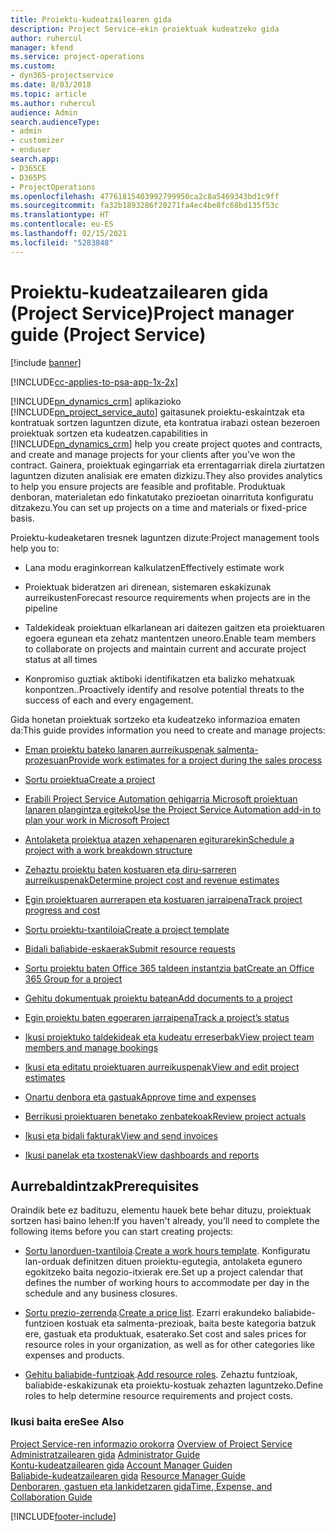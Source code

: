 ```yaml
---
title: Proiektu-kudeatzailearen gida
description: Project Service-ekin proiektuak kudeatzeko gida
author: ruhercul
manager: kfend
ms.service: project-operations
ms.custom:
- dyn365-projectservice
ms.date: 8/03/2018
ms.topic: article
ms.author: ruhercul
audience: Admin
search.audienceType:
- admin
- customizer
- enduser
search.app:
- D365CE
- D365PS
- ProjectOperations
ms.openlocfilehash: 47761815403992799950ca2c8a5469343bd1c9ff
ms.sourcegitcommit: fa32b1893286f20271fa4ec4be8fc68bd135f53c
ms.translationtype: HT
ms.contentlocale: eu-ES
ms.lasthandoff: 02/15/2021
ms.locfileid: "5283848"
---
```

# <a name="project-manager-guide-project-service"></a><span data-ttu-id="0df47-103">Proiektu-kudeatzailearen gida (Project Service)</span><span class="sxs-lookup"><span data-stu-id="0df47-103">Project manager guide (Project Service)</span></span>

[!include [banner](../includes/psa-now-project-operations.md)]

[!INCLUDE[cc-applies-to-psa-app-1x-2x](../includes/cc-applies-to-psa-app-1x-2x.md)]

[!INCLUDE[pn_dynamics_crm](../includes/pn-dynamics-crm.md)] <span data-ttu-id="0df47-104">aplikazioko [!INCLUDE[pn_project_service_auto](../includes/pn-project-service-auto.md)] gaitasunek proiektu-eskaintzak eta kontratuak sortzen laguntzen dizute, eta kontratua irabazi ostean bezeroen proiektuak sortzen eta kudeatzen.</span><span class="sxs-lookup"><span data-stu-id="0df47-104">capabilities in [!INCLUDE[pn_dynamics_crm](../includes/pn-dynamics-crm.md)] help you create project quotes and contracts, and create and manage projects for your clients after you’ve won the contract.</span></span> <span data-ttu-id="0df47-105">Gainera, proiektuak egingarriak eta errentagarriak direla ziurtatzen laguntzen dizuten analisiak ere ematen dizkizu.</span><span class="sxs-lookup"><span data-stu-id="0df47-105">They also provides analytics to help you ensure projects are feasible and profitable.</span></span> <span data-ttu-id="0df47-106">Produktuak denboran, materialetan edo finkatutako prezioetan oinarrituta konfiguratu ditzakezu.</span><span class="sxs-lookup"><span data-stu-id="0df47-106">You can set up projects on a time and materials or fixed-price basis.</span></span>  
  
 <span data-ttu-id="0df47-107">Proiektu-kudeaketaren tresnek laguntzen dizute:</span><span class="sxs-lookup"><span data-stu-id="0df47-107">Project management tools help you to:</span></span>  
  
-   <span data-ttu-id="0df47-108">Lana modu eraginkorrean kalkulatzen</span><span class="sxs-lookup"><span data-stu-id="0df47-108">Effectively estimate work</span></span>  
  
-   <span data-ttu-id="0df47-109">Proiektuak bideratzen ari direnean, sistemaren eskakizunak aurreikusten</span><span class="sxs-lookup"><span data-stu-id="0df47-109">Forecast resource requirements when projects are in the pipeline</span></span>  
  
-   <span data-ttu-id="0df47-110">Taldekideak proiektuan elkarlanean ari daitezen gaitzen eta proiektuaren egoera egunean eta zehatz mantentzen uneoro.</span><span class="sxs-lookup"><span data-stu-id="0df47-110">Enable team members to collaborate on projects and maintain current and accurate project status at all times</span></span>  
  
-   <span data-ttu-id="0df47-111">Konpromiso guztiak aktiboki identifikatzen eta balizko mehatxuak konpontzen..</span><span class="sxs-lookup"><span data-stu-id="0df47-111">Proactively identify and resolve potential threats to the success of each and every engagement.</span></span>  
  
<span data-ttu-id="0df47-112">Gida honetan proiektuak sortzeko eta kudeatzeko informazioa ematen da:</span><span class="sxs-lookup"><span data-stu-id="0df47-112">This guide provides information you need to create and manage projects:</span></span>  
  
-   [<span data-ttu-id="0df47-113">Eman proiektu bateko lanaren aurreikuspenak salmenta-prozesuan</span><span class="sxs-lookup"><span data-stu-id="0df47-113">Provide work estimates for a project during the sales process</span></span>](../psa/provide-estimates-project-during-sales-process.md)  
  
-   [<span data-ttu-id="0df47-114">Sortu proiektua</span><span class="sxs-lookup"><span data-stu-id="0df47-114">Create a project</span></span>](../psa/create-project.md)  
  
-   [<span data-ttu-id="0df47-115">Erabili Project Service Automation gehigarria Microsoft proiektuan lanaren plangintza egiteko</span><span class="sxs-lookup"><span data-stu-id="0df47-115">Use the Project Service Automation add-in to plan your work in Microsoft Project</span></span>](../psa/add-plan-work-microsoft-project.md)  
  
-   [<span data-ttu-id="0df47-116">Antolaketa proiektua atazen xehapenaren egiturarekin</span><span class="sxs-lookup"><span data-stu-id="0df47-116">Schedule a project with a work breakdown structure</span></span>](../psa/schedule-project-work-breakdown-structure.md)  
  
-   [<span data-ttu-id="0df47-117">Zehaztu proiektu baten kostuaren eta diru-sarreren aurreikuspenak</span><span class="sxs-lookup"><span data-stu-id="0df47-117">Determine project cost and revenue estimates</span></span>](../psa/determine-project-cost-revenue-estimates.md)  
  
-   [<span data-ttu-id="0df47-118">Egin proiektuaren aurrerapen eta kostuaren jarraipena</span><span class="sxs-lookup"><span data-stu-id="0df47-118">Track project progress and cost</span></span>](../psa/track-project-progress-cost.md)  
  
-   [<span data-ttu-id="0df47-119">Sortu proiektu-txantiloia</span><span class="sxs-lookup"><span data-stu-id="0df47-119">Create a project template</span></span>](../psa/create-project-template.md)  
  
-   [<span data-ttu-id="0df47-120">Bidali baliabide-eskaerak</span><span class="sxs-lookup"><span data-stu-id="0df47-120">Submit resource requests</span></span>](../psa/submit-resource-requests.md)  
  
-   [<span data-ttu-id="0df47-121">Sortu proiektu baten Office 365 taldeen instantzia bat</span><span class="sxs-lookup"><span data-stu-id="0df47-121">Create an Office 365 Group for a project</span></span>](../psa/create-office-365-group-project.md)  
  
-   [<span data-ttu-id="0df47-122">Gehitu dokumentuak proiektu batean</span><span class="sxs-lookup"><span data-stu-id="0df47-122">Add documents to a project</span></span>](../psa/add-documents-project.md)  
  
-   [<span data-ttu-id="0df47-123">Egin proiektu baten egoeraren jarraipena</span><span class="sxs-lookup"><span data-stu-id="0df47-123">Track a project’s status</span></span>](../psa/track-project-status.md)  
  
-   [<span data-ttu-id="0df47-124">Ikusi proiektuko taldekideak eta kudeatu erreserbak</span><span class="sxs-lookup"><span data-stu-id="0df47-124">View project team members and manage bookings</span></span>](../psa/view-project-team-members-manage-bookings.md)  
  
-   [<span data-ttu-id="0df47-125">Ikusi eta editatu proiektuaren aurreikuspenak</span><span class="sxs-lookup"><span data-stu-id="0df47-125">View and edit project estimates</span></span>](../psa/view-edit-project-estimates.md)  
  
-   [<span data-ttu-id="0df47-126">Onartu denbora eta gastuak</span><span class="sxs-lookup"><span data-stu-id="0df47-126">Approve time and expenses</span></span>](../psa/approve-time-expenses.md)  
  
-   [<span data-ttu-id="0df47-127">Berrikusi proiektuaren benetako zenbatekoak</span><span class="sxs-lookup"><span data-stu-id="0df47-127">Review project actuals</span></span>](../psa/review-project-actuals.md)  
  
-   [<span data-ttu-id="0df47-128">Ikusi eta bidali fakturak</span><span class="sxs-lookup"><span data-stu-id="0df47-128">View and send invoices</span></span>](../psa/view-send-invoices.md)  
  
-   [<span data-ttu-id="0df47-129">Ikusi panelak eta txostenak</span><span class="sxs-lookup"><span data-stu-id="0df47-129">View dashboards and reports</span></span>](../psa/view-dashboards-reports.md)  
  
## <a name="prerequisites"></a><span data-ttu-id="0df47-130">Aurrebaldintzak</span><span class="sxs-lookup"><span data-stu-id="0df47-130">Prerequisites</span></span>  
 <span data-ttu-id="0df47-131">Oraindik bete ez badituzu, elementu hauek bete behar dituzu, proiektuak sortzen hasi baino lehen:</span><span class="sxs-lookup"><span data-stu-id="0df47-131">If you haven't already, you’ll need to complete the following items before you can start creating projects:</span></span>  
  
-   <span data-ttu-id="0df47-132">[Sortu lanorduen-txantiloia](../psa/create-work-hours-template.md).</span><span class="sxs-lookup"><span data-stu-id="0df47-132">[Create a work hours template](../psa/create-work-hours-template.md).</span></span> <span data-ttu-id="0df47-133">Konfiguratu lan-orduak definitzen dituen proiektu-egutegia, antolaketa egunero egokitzeko baita negozio-itxierak ere.</span><span class="sxs-lookup"><span data-stu-id="0df47-133">Set up a project calendar that defines the number of working hours to accommodate per day in the schedule and any business closures.</span></span>  
  
-   <span data-ttu-id="0df47-134">[Sortu prezio-zerrenda](../psa/create-price-list.md).</span><span class="sxs-lookup"><span data-stu-id="0df47-134">[Create a price list](../psa/create-price-list.md).</span></span> <span data-ttu-id="0df47-135">Ezarri erakundeko baliabide-funtzioen kostuak eta salmenta-prezioak, baita beste kategoria batzuk ere, gastuak eta produktuak, esaterako.</span><span class="sxs-lookup"><span data-stu-id="0df47-135">Set cost and sales prices for resource roles in your organization, as well as for other categories like expenses and products.</span></span>  
  
-   <span data-ttu-id="0df47-136">[Gehitu baliabide-funtzioak](../psa/add-resource-roles.md).</span><span class="sxs-lookup"><span data-stu-id="0df47-136">[Add resource roles](../psa/add-resource-roles.md).</span></span> <span data-ttu-id="0df47-137">Zehaztu funtzioak, baliabide-eskakizunak eta proiektu-kostuak zehazten laguntzeko.</span><span class="sxs-lookup"><span data-stu-id="0df47-137">Define roles to help determine resource requirements and project costs.</span></span>  
  
### <a name="see-also"></a><span data-ttu-id="0df47-138">Ikusi baita ere</span><span class="sxs-lookup"><span data-stu-id="0df47-138">See Also</span></span>  
 <span data-ttu-id="0df47-139">[Project Service-ren informazio orokorra](../psa/overview.md) </span><span class="sxs-lookup"><span data-stu-id="0df47-139">[Overview of Project Service](../psa/overview.md) </span></span>  
 <span data-ttu-id="0df47-140">[Administratzailearen gida](../psa/admin-guide.md) </span><span class="sxs-lookup"><span data-stu-id="0df47-140">[Administrator Guide](../psa/admin-guide.md) </span></span>  
 <span data-ttu-id="0df47-141">[Kontu-kudeatzailearen gida](../psa/account-manager-guide.md) </span><span class="sxs-lookup"><span data-stu-id="0df47-141">[Account Manager Guiden](../psa/account-manager-guide.md) </span></span>  
 <span data-ttu-id="0df47-142">[Baliabide-kudeatzailearen gida](../psa/resource-manager-guide.md) </span><span class="sxs-lookup"><span data-stu-id="0df47-142">[Resource Manager Guide](../psa/resource-manager-guide.md) </span></span>  
 [<span data-ttu-id="0df47-143">Denboraren, gastuen eta lankidetzaren gida</span><span class="sxs-lookup"><span data-stu-id="0df47-143">Time, Expense, and Collaboration Guide</span></span>](../psa/time-expense-collaboration-guide.md)



[!INCLUDE[footer-include](../includes/footer-banner.md)]